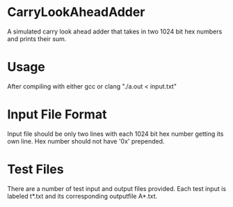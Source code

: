 # CarryLookAheadAdder
A simulated carry look ahead adder that takes in two 1024 bit hex numbers and prints their sum.

# Usage
After compiling with either gcc or clang
"./a.out < input.txt"

# Input File Format
Input file should be only two lines with each 1024 bit hex number getting its own line. Hex number should not have '0x' prepended.

# Test Files
There are a number of test input and output files provided. Each test input is labeled t*.txt and its corresponding outputfile A*.txt.
